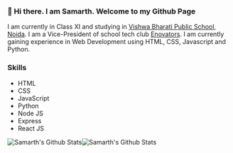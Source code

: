 ### 👋 Hi there. I am Samarth. Welcome to my Github Page

I am currently in Class XI and studying in [Vishwa Bharati Public School, Noida](vbpsnoida.com).
I am a Vice-President of school tech club [Enovators](https://www.enovators.in).
I am currently gaining experience in Web Development using HTML, CSS, Javascript and Python.

### Skills

- HTML
- CSS
- JavaScript
- Python
- Node JS
- Express
- React JS

<img  align="center" src="https://github-readme-stats.vercel.app/api?username=samarthchauhan&&show_icons=true&count_private=true&hide_border=true&hide_title=true&theme=tokyonight" alt="Samarth's Github Stats"><img align="center" src="https://github-readme-stats.vercel.app/api/top-langs/?username=samarthchauhan&layout=compact&hide_border=true&theme=tokyonight" alt="Samarth's Github Stats">
